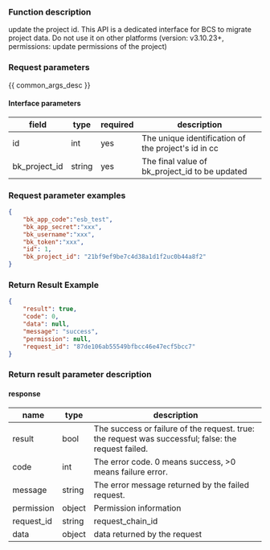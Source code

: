 ### Function description

update the project id. This API is a dedicated interface for BCS to migrate project data. Do not use it on other platforms (version: v3.10.23+, permissions: update permissions of the project)

### Request parameters

{{ common_args_desc }}


#### Interface parameters

| field         | type   | required | description                                         |
|---------------|--------|----------|-----------------------------------------------------|
| id            | int    | yes      | The unique identification of the project's id in cc |
| bk_project_id | string | yes      | The final value of bk_project_id to be updated      |


### Request parameter examples
```json
{
    "bk_app_code":"esb_test",
    "bk_app_secret":"xxx",
    "bk_username":"xxx",
    "bk_token":"xxx",
    "id": 1,
    "bk_project_id": "21bf9ef9be7c4d38a1d1f2uc0b44a8f2"
}
```

### Return Result Example

```json
{
    "result": true,
    "code": 0,
    "data": null,
    "message": "success",
    "permission": null,
    "request_id": "87de106ab55549bfbcc46e47ecf5bcc7"
}
```

### Return result parameter description
#### response

| name | type | description |
| ------- | ------ | ------------------------------------- |
| result | bool | The success or failure of the request. true: the request was successful; false: the request failed.|
| code | int | The error code. 0 means success, >0 means failure error.|
| message | string | The error message returned by the failed request.|
| permission | object | Permission information |
| request_id | string | request_chain_id |
| data | object | data returned by the request|
